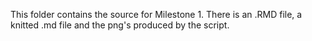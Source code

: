 This folder contains the source for Milestone 1. There is an .RMD file, a knitted .md file and the png's produced by the script.
